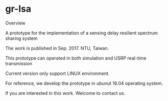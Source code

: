# gr-lsa

Overview

A prototype for the implementation of a sensing delay resilient spectrum sharing system

The work is published in Sep. 2017. NTU, Taiwan.

This prototype can operated in both simulation and USRP real-time transmission

Current version only support LINUX environment.

For reference, we develop the prototype in ubunut 16.04 operating system.

If you are interested in this work. Welcome to contact us.
